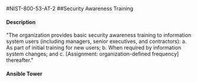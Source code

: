 #NIST-800-53-AT-2
##Security Awareness Training
#### Description
"The organization provides basic security awareness training to information system users (including managers, senior executives, and contractors):
  a.  As part of initial training for new users;
  b.  When required by information system changes; and
  c.  [Assignment: organization-defined frequency] thereafter."
#### Ansible Tower

